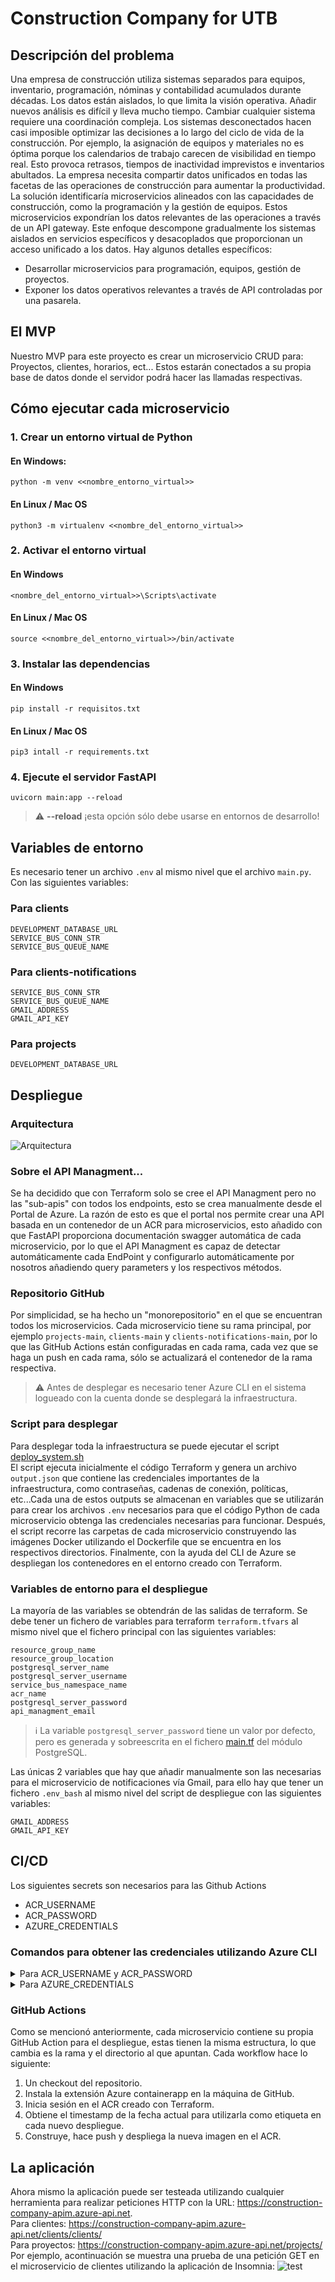 # Construction Company for UTB

## Descripción del problema
Una empresa de construcción utiliza sistemas separados para equipos, inventario, programación, nóminas y contabilidad acumulados durante décadas. Los datos están aislados, lo que limita la visión operativa. Añadir nuevos análisis es difícil y lleva mucho tiempo. Cambiar cualquier sistema requiere una coordinación compleja. Los sistemas desconectados hacen casi imposible optimizar las decisiones a lo largo del ciclo de vida de la construcción. Por ejemplo, la asignación de equipos y materiales no es óptima porque los calendarios de trabajo carecen de visibilidad en tiempo real. Esto provoca retrasos, tiempos de inactividad imprevistos e inventarios abultados. La empresa necesita compartir datos unificados en todas las facetas de las operaciones de construcción para aumentar la productividad. La solución identificaría microservicios alineados con las capacidades de construcción, como la programación y la gestión de equipos. Estos microservicios expondrían los datos relevantes de las operaciones a través de un API gateway. Este enfoque descompone gradualmente los sistemas aislados en servicios específicos y desacoplados que proporcionan un acceso unificado a los datos. Hay algunos detalles específicos:
- Desarrollar microservicios para programación, equipos, gestión de proyectos.
- Exponer los datos operativos relevantes a través de API controladas por una pasarela.

## El MVP
Nuestro MVP para este proyecto es crear un microservicio CRUD para: Proyectos, clientes, horarios, ect... Estos estarán conectados a su propia base de datos donde el servidor podrá hacer las llamadas respectivas.


## Cómo ejecutar cada microservicio

### 1. Crear un entorno virtual de Python

#### En Windows:
`python -m venv <<nombre_entorno_virtual>>`
#### En Linux / Mac OS
`python3 -m virtualenv <<nombre_del_entorno_virtual>>`

### 2. Activar el entorno virtual
#### En Windows
`<nombre_del_entorno_virtual>>\Scripts\activate`
#### En Linux / Mac OS
`source <<nombre_del_entorno_virtual>>/bin/activate`

### 3. Instalar las dependencias
#### En Windows
`pip install -r requisitos.txt`
#### En Linux / Mac OS
`pip3 intall -r requirements.txt`

### 4. Ejecute el servidor FastAPI
`uvicorn main:app --reload`
> :warning: **--reload** ¡esta opción sólo debe usarse en entornos de desarrollo!

## Variables de entorno

Es necesario tener un archivo `.env` al mismo nivel que el archivo `main.py`. Con las siguientes variables:
### Para clients
```
DEVELOPMENT_DATABASE_URL
SERVICE_BUS_CONN_STR
SERVICE_BUS_QUEUE_NAME
```
### Para clients-notifications
```
SERVICE_BUS_CONN_STR
SERVICE_BUS_QUEUE_NAME
GMAIL_ADDRESS
GMAIL_API_KEY
```

### Para projects
```
DEVELOPMENT_DATABASE_URL
```
## Despliegue
### Arquitectura
![Arquitectura](/readme_assets/architecture.png)

### Sobre el API Managment...
Se ha decidido que con Terraform solo se cree el API Managment pero no las "sub-apis" con todos los endpoints, esto se crea manualmente desde el Portal de Azure. La razón de esto es que el portal nos permite crear una API basada en un contenedor de un ACR para microservicios, esto añadido con que FastAPI proporciona documentación swagger automática de cada microservicio, por lo que el API Managment es capaz de detectar automáticamente cada EndPoint y configurarlo automáticamente por nosotros añadiendo query parameters y los respectivos métodos.
### Repositorio GitHub
Por simplicidad, se ha hecho un "monorepositorio" en el que se encuentran todos los microservicios. Cada microservicio tiene su rama principal, por ejemplo `projects-main`, `clients-main` y `clients-notifications-main`, por lo que las GitHub Actions están configuradas en cada rama, cada vez que se haga un push en cada rama, sólo se actualizará el contenedor de la rama respectiva.
> :warning: Antes de desplegar es necesario tener Azure CLI en el sistema logueado con la cuenta donde se desplegará la infraestructura.
### Script para desplegar
Para desplegar toda la infraestructura se puede ejecutar el script [deploy_system.sh](/deploy_system.sh)  
El script ejecuta inicialmente el código Terraform y genera un archivo `output.json` que contiene las credenciales importantes de la infraestructura, como contraseñas, cadenas de conexión, políticas, etc...Cada una de estos outputs se almacenan en variables que se utilizarán para crear los archivos `.env` necesarios para que el código Python de cada microservicio obtenga las credenciales necesarias para funcionar.
Después, el script recorre las carpetas de cada microservicio construyendo las imágenes Docker utilizando el Dockerfile que se encuentra en los respectivos directorios.
Finalmente, con la ayuda del CLI de Azure se despliegan los contenedores en el entorno creado con Terraform.
### Variables de entorno para el despliegue
La mayoría de las variables se obtendrán de las salidas de terraform. Se debe tener un fichero de variables para terraform `terraform.tfvars` al mismo nivel que el fichero principal con las siguientes variables:
```
resource_group_name
resource_group_location
postgresql_server_name
postgresql_server_username
service_bus_namespace_name
acr_name
postgresql_server_password
api_managment_email 
```
> :information_source: La variable `postgresql_server_password` tiene un valor por defecto, pero es generada y sobreescrita en el fichero [main.tf](/infrastructure/modules/postgresql/main.tf) del módulo PostgreSQL.

Las únicas 2 variables que hay que añadir manualmente son las necesarias para el microservicio de notificaciones vía Gmail, para ello hay que tener un fichero `.env_bash` al mismo nivel del script de despliegue con las siguientes variables:
```
GMAIL_ADDRESS
GMAIL_API_KEY
```
## CI/CD 
Los siguientes secrets son necesarios para las Github Actions
- ACR_USERNAME
- ACR_PASSWORD
- AZURE_CREDENTIALS
### Comandos para obtener las credenciales utilizando Azure CLI
<details>
<summary>Para ACR_USERNAME y ACR_PASSWORD</summary>

```
az acr credential show --name <<acrnamehere>>
```
</details>
<details>
<summary>Para AZURE_CREDENTIALS</summary>

```
az ad sp create-for-rbac --name "microservicesAccess" --role contributor --scopes /subscriptions/<<subscription-id-here>> --sdk-auth
```
Sólo son necesarias las 4 primeras
</details>  

### GitHub Actions
Como se mencionó anteriormente, cada microservicio contiene su propia GitHub Action para el despliegue, estas tienen la misma estructura, lo que cambia es la rama y el directorio al que apuntan.
Cada workflow hace lo siguiente:
1. Un checkout del repositorio.
2. Instala la extensión Azure containerapp en la máquina de GitHub.
3. Inicia sesión en el ACR creado con Terraform.
4. Obtiene el timestamp de la fecha actual para utilizarla como etiqueta en cada nuevo despliegue.
5. Construye, hace push y despliega la nueva imagen en el ACR.
## La aplicación
Ahora mismo la aplicación puede ser testeada utilizando cualquier herramienta para realizar peticiones HTTP con la URL: https://construction-company-apim.azure-api.net.  
Para clientes: https://construction-company-apim.azure-api.net/clients/clients/  
Para proyectos: https://construction-company-apim.azure-api.net/projects/  
Por ejemplo, acontinuación se muestra una prueba de una petición GET en el microservicio de clientes utilizando la aplicación de Insomnia:
![test](/readme_assets/test.png)